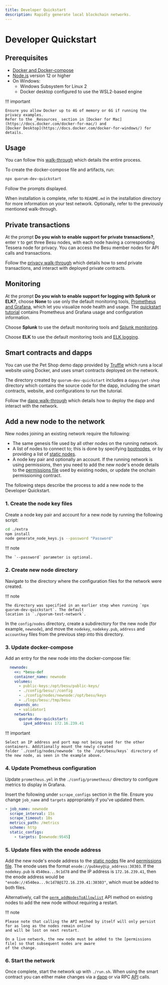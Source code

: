 ```yaml
---
title: Developer Quickstart
description: Rapidly generate local blockchain networks.
---
```


# Developer Quickstart

## Prerequisites

- [Docker and Docker-compose](https://docs.docker.com/compose/install/)
- [Node.js](https://nodejs.org/en/download/) version 12 or higher
- On Windows:
    - Windows Subsystem for Linux 2
    - Docker desktop configured to use the WSL2-based engine

!!! important

    Ensure you allow Docker up to 4G of memory or 6G if running the privacy examples.
    Refer to the _Resources_ section in [Docker for Mac](https://docs.docker.com/docker-for-mac/) and
    [Docker Desktop](https://docs.docker.com/docker-for-windows/) for details.

## Usage

You can follow this [walk-through](https://consensys.net/quorum/products/guides/getting-started-with-consensys-quorum/)
which details the entire process.

To create the docker-compose file and artifacts, run:

```bash
npx quorum-dev-quickstart
```

Follow the prompts displayed.

When installation is complete, refer to `README.md` in the installation directory for more information
on your test network. Optionally, refer to the previously mentioned walk-through.

## Private transactions

At the prompt **Do you wish to enable support for private transactions?**, enter `Y` to get three Besu nodes, with each
node having a corresponding Tessera node for privacy. You can access the Besu member nodes for API calls and
transactions.

Follow the [privacy walk-through](./Examples/Privacy-Example.md) which details how to send private
transactions, and interact with deployed private contracts.

## Monitoring

At the prompt **Do you wish to enable support for logging with Splunk or ELK?**, choose **None** to use only the default
monitoring tools, [Prometheus and Grafana](../HowTo/Monitor/Metrics.md), which let you visualize node health and usage.
The [quickstart tutorial](Examples/Private-Network-Example.md#monitor-nodes-with-prometheus-and-grafana) contains Prometheus
and Grafana usage and configuration information.

Choose **Splunk** to use the default monitoring tools and [Splunk monitoring](../HowTo/Monitor/Splunk-Enterprise.md).

Choose **ELK** to use the default monitoring tools and [ELK logging](../HowTo/Monitor/Elastic-Stack.md).

## Smart contracts and dapps

You can use the Pet Shop demo dapp provided by [Truffle](https://www.trufflesuite.com/tutorial) which runs
a local website using Docker, and uses smart contracts deployed on the network.

The directory created by `quorum-dev-quickstart` includes a `dapps/pet-shop` directory which contains
the source code for the dapp, including the smart contracts, website, and configurations to run
the tutorial.

Follow the [dapp walk-through](Examples/Private-Network-Example.md#smart-contract-and-dapp-usage) which details
how to deploy the dapp and interact with the network.

## Add a new node to the network

New nodes joining an existing network require the following:

- The same genesis file used by all other nodes on the running network.
- A list of nodes to connect to; this is done by specifying [bootnodes], or by providing a list of [static nodes].
- A node key pair and optionally an account. If the running network is using permissions, then you need
  to add the new node's enode details to the [permissions file] used by existing nodes, or update
  the onchain permissioning contract.

The following steps describe the process to add a new node to the Developer Quickstart.

### 1. Create the node key files

Create a node key pair and account for a new node by running the following script:

```bash
cd ./extra
npm install
node generate_node_keys.js --password "Password"
```

!!! note

    The `--password` parameter is optional.

### 2. Create new node directory

Navigate to the directory where the configuration files for the network were created.

!!! note

    The directory was specified in an earlier step when running `npx quorum-dev-quickstart`. The default
    location is `./quorum-test-network`.

In the `config/nodes` directory, create a subdirectory for the new node (for example, `newnode`), and move the
`nodekey`, `nodekey.pub`, `address` and `accountkey` files from the previous step into this directory.

### 3. Update docker-compose

Add an entry for the new node into the docker-compose file:

```yaml
  newnode:
    <<: *besu-def
    container_name: newnode
    volumes:
      - public-keys:/opt/besu/public-keys/
      - ./config/besu/:/config
      - ./config/nodes/newnode:/opt/besu/keys
      - ./logs/besu:/tmp/besu
    depends_on:
      - validator1
    networks:
      quorum-dev-quickstart:
        ipv4_address: 172.16.239.41
```

!!! important

    Select an IP address and port map not being used for the other containers. Additionally mount the newly created
    folder `./config/nodes/newnode` to the `/opt/besu/keys` directory of the new node, as seen in the example above.

### 4. Update Prometheus configuration

Update `prometheus.yml` in the `./config/prometheus/` directory to configure metrics to display in Grafana.

Insert the following under `scrape_configs` section in the file. Ensure you change `job_name` and `targets`
appropriately if you've updated them.

```yaml
- job_name: newnode
  scrape_interval: 15s
  scrape_timeout: 10s
  metrics_path: /metrics
  scheme: http
  static_configs:
    - targets: [newnode:9545]
```

### 5. Update files with the enode address

Add the new node's enode address to the [static nodes] file and [permissions file].
The enode uses the format `enode://pubkey@ip_address:30303`.
If the `nodekey.pub` is `4540ea...9c1d78` and the IP address is `172.16.239.41`, then the enode
address would be `"enode://4540ea...9c1d78@172.16.239.41:30303"`,
which must be added to both files.

Alternatively, call the
[`perm_addNodesToAllowlist`](https://besu.hyperledger.org/en/latest/Reference/API-Methods/#perm_addnodestoallowlist)
API method on existing nodes to add the new node without requiring a restart.

!!! note

    Please note that calling the API method by itself will only persist for as long as the nodes remain online
    and will be lost on next restart.

    On a live network, the new node must be added to the [permissions file] so that subsequent nodes are aware
    of the change.

### 6. Start the network

Once complete, start the network up with `./run.sh`.
When using the smart contract you can either make changes via a [dapp](https://github.com/ConsenSys/permissioning-smart-contracts) or via RPC
[API] calls.

[api]: ../Reference/API-Methods.md#perm_addNodesToAllowlist
[bootnodes]: ../HowTo/Deploy/Bootnodes.md
[permissions file]: ../HowTo/Limit-Access/Local-Permissioning.md
[static nodes]: ../HowTo/Find-and-Connect/Static-Nodes.md
[allow list]: ../HowTo/Limit-Access/Local-Permissioning.md#node-allowlisting
